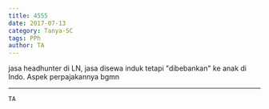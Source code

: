 ```yaml
---
title: 4555
date: 2017-07-13
category: Tanya-SC
tags: PPh
author: TA
---
```


jasa headhunter di LN, jasa disewa induk tetapi "dibebankan" ke anak di Indo. Aspek perpajakannya bgmn

---



`TA`
